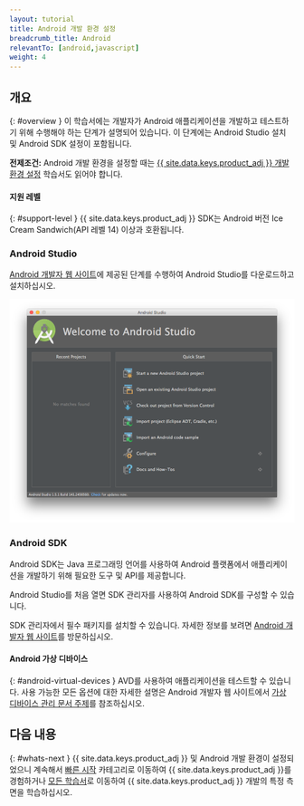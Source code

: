 ```yaml
---
layout: tutorial
title: Android 개발 환경 설정
breadcrumb_title: Android
relevantTo: [android,javascript]
weight: 4
---
```

<!-- NLS_CHARSET=UTF-8 -->
## 개요
{: #overview }
이 학습서에는 개발자가 Android 애플리케이션을 개발하고 테스트하기 위해 수행해야 하는 단계가 설명되어 있습니다. 이 단계에는 Android Studio 설치 및 Android SDK 설정이 포함됩니다. 

**전제조건:** Android 개발 환경을 설정할 때는 [{{ site.data.keys.product_adj }} 개발 환경 설정](../mobilefirst/) 학습서도 읽어야 합니다. 

#### 지원 레벨
{: #support-level }
{{ site.data.keys.product_adj }} SDK는 Android 버전 Ice Cream Sandwich(API 레벨 14) 이상과 호환됩니다. 

### Android Studio
[Android 개발자 웹 사이트](http://developer.android.com/develop/index.html)에 제공된 단계를 수행하여 Android Studio를 다운로드하고 설치하십시오. 

![Android SDK 구성](android-studio.png)

### Android SDK
Android SDK는 Java 프로그래밍 언어를 사용하여 Android 플랫폼에서 애플리케이션을 개발하기 위해 필요한 도구 및 API를 제공합니다. 

Android Studio를 처음 열면 SDK 관리자를 사용하여 Android SDK를 구성할 수 있습니다. 

SDK 관리자에서 필수 패키지를 설치할 수 있습니다. 자세한 정보를 보려면 [Android 개발자 웹 사이트](http://developer.android.com/sdk/index.html)를 방문하십시오. 

#### Android 가상 디바이스
{: #android-virtual-devices }
AVD를 사용하여 애플리케이션을 테스트할 수 있습니다. 사용 가능한 모든 옵션에 대한 자세한 설명은 Android 개발자 웹 사이트에서 [가상 디바이스 관리 문서 주제](http://developer.android.com/tools/devices/index.html)를 참조하십시오. 

## 다음 내용
{: #whats-next }
{{ site.data.keys.product_adj }} 및 Android 개발 환경이 설정되었으니 계속해서 [빠른 시작](../../../quick-start/android/) 카테고리로 이동하여 {{ site.data.keys.product_adj }}를 경험하거나 [모든 학습서](../../../all-tutorials)로 이동하여 {{ site.data.keys.product_adj }} 개발의 특정 측면을 학습하십시오. 
